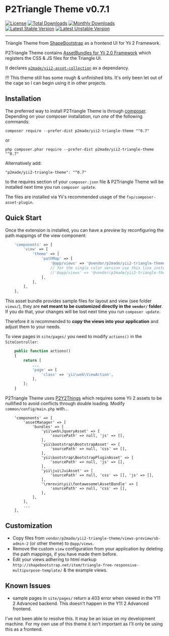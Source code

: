 P2Triangle Theme v0.7.1
================

[![License](https://poser.pugx.org/p2made/yii2-triangle-theme/license)](https://packagist.org/packages/p2made/yii2-p2y2-things-demo)
[![Total Downloads](https://poser.pugx.org/p2made/yii2-triangle-theme/downloads)](https://packagist.org/packages/p2made/yii2-p2y2-things-demo)
[![Monthly Downloads](https://poser.pugx.org/p2made/yii2-triangle-theme/d/monthly)](https://packagist.org/packages/p2made/yii2-p2y2-things)
[![Latest Stable Version](https://poser.pugx.org/p2made/yii2-triangle-theme/v/stable)](https://packagist.org/packages/p2made/yii2-p2y2-things-demo)
[![Latest Unstable Version](https://poser.pugx.org/p2made/yii2-triangle-theme/v/unstable)](https://packagist.org/packages/p2made/yii2-p2y2-things-demo)

---

Triangle Theme from [ShapeBootstrap](http://shapebootstrap.net) as a frontend UI for Yii 2 Framework.

P2Triangle Theme contains [AssetBundles for Yii 2.0 Framework](http://www.yiiframework.com/doc-2.0/guide-structure-assets.html)
which registers the CSS & JS files for the Triangle UI.

It declares [`p2made/yii2-asset-collection`](https://github.com/p2made/yii2-asset-collection) as a dependancy.

*!!!* This theme still has some rough & unfinished bits. It's only been let out of the cage so I can begin using it in other projects.

Installation
------------

The preferred way to install P2Triangle Theme is through [composer](http://getcomposer.org/download/).
Depending on your composer installation, run *one* of the following commands:

```
composer require --prefer-dist p2made/yii2-triangle-theme "^0.7"
```

or

```
php composer.phar require --prefer-dist p2made/yii2-triangle-theme "^0.7"
```

Alternatively add:

```
"p2made/yii2-triangle-theme": "^0.7"
```

to the requires section of your `composer.json` file & P2Triangle Theme will be installed next time you run `composer update`.

The files are installed via Yii's recommended usage of the `fxp/composer-asset-plugin`.

Quick Start
-----------

Once the extension is installed, you can have a *preview* by reconfiguring the path mappings of the view component:

```php
	'components' => [
		'view' => [
			'theme' => [
				'pathMap' => [
					'@app/views' => '@vendor/p2made/yii2-triangle-theme/views/multicolor',
					// for the single color version use this line instead...
					//'@app/views' => '@vendor/p2made/yii2-triangle-theme/views/singlecolor',
				],
			],
		],
	],
```

This asset bundle provides sample files for layout and view (see folder `views/`), they are **not meant to be customized directly in the `vendor/` folder**. If you do that, your changes will be lost next time you run `composer update`.

Therefore it is recommended to **copy the views into your application** and adjust them to your needs.

To view pages in `site/pages/` you need to modify `actions()` in the `SiteController`:

```php
	public function actions()
	{
		return [
			...
			'page' => [
				'class' => 'yii\web\ViewAction',
			],
		];
	}
```

P2Triangle Theme uses [P2Y2Things](https://github.com/p2made/yii2-p2y2-things) which requires some Yii 2 assets to be nullified to avoid conflicts through double loading. Modify `common/config/main.php` with...

```
	'components' => [
		'assetManager' => [
			'bundles' => [
				'yii\web\JqueryAsset' => [
					'sourcePath' => null, 'js' => [],
				],
				'yii\bootstrap\BootstrapAsset' => [
					'sourcePath' => null, 'css' => [],
				],
				'yii\bootstrap\BootstrapPluginAsset' => [
					'sourcePath' => null, 'js' => [],
				],
				'yii\jui\JuiAsset' => [
					'sourcePath' => null, 'css' => [], 'js' => [],
				],
				'\rmrevin\yii\fontawesome\AssetBundle' => [
					'sourcePath' => null, 'css' => [],
				],
			],
		],
		...
	],
```

Customization
-------------

- Copy files from `vendor/p2made/yii2-triangle-theme/views-preview/sb-admin-2` (or other theme) to `@app/views`.
- Remove the custom `view` configuration from your application by deleting the path mappings, if you have made them before.
- Edit your views adhering to html markup `http://shapebootstrap.net/item/triangle-free-responsive-multipurpose-template/` & the example views.

Known Issues
------------

- sample pages in `site/pages/` return a 403 error when viewed in the Y11 2 Advanced backend. This doesn't happen in the Y11 2 Advanced frontend.

I've not been able to resolve this. It may be an issue on my development machine. For my own use of this theme it isn't important as I'll only be using this as a frontend.



